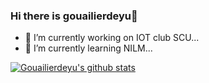 ### Hi there is gouailierdeyu👋

<!--
**gouailierdeyu/gouailierdeyu** is a ✨ _special_ ✨ repository because its `README.md` (this file) appears on your GitHub profile.

Here are some ideas to get you started:


- 👯 I’m looking to collaborate on ...
- 🤔 I’m looking for help with ...
- 💬 Ask me about ...
- 📫 How to reach me: ...
- 😄 Pronouns: ...
- ⚡ Fun fact: ...
-->
- 🔭 I’m currently working on IOT club SCU...
- 🌱 I’m currently learning NILM...


[![Gouailierdeyu's github stats](https://github-readme-stats.vercel.app/api?username=gouailierdeyu)](http://blog.canerme.cn)

